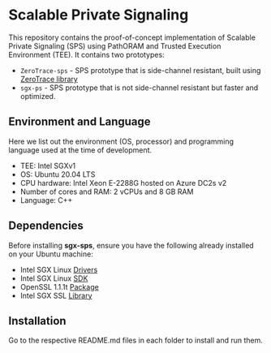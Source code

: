# Scalable Private Signaling

This repository contains the proof-of-concept implementation of Scalable Private Signaling (SPS) using PathORAM and Trusted Execution Environment (TEE).
It contains two prototypes: 
- `ZeroTrace-sps` - SPS prototype that is side-channel resistant, built using [ZeroTrace library](https://github.com/sshsshy/ZeroTrace/tree/master)
- `sgx-ps` - SPS prototype that is not side-channel resistant but faster and optimized.

## Environment and Language

Here we list out the environment (OS, processor) and programming language used at the time of development.

  - TEE: Intel SGXv1 
  - OS: Ubuntu 20.04 LTS
  - CPU hardware: Intel Xeon E-2288G hosted on Azure DC2s v2
  - Number of cores and RAM: 2 vCPUs and 8 GB RAM
  - Language: C++

## Dependencies

Before installing **sgx-sps**, ensure you have the following already installed on your Ubuntu machine:

  - Intel SGX Linux [Drivers](https://github.com/intel/linux-sgx-driver)
  - Intel SGX Linux [SDK](https://github.com/intel/linux-sgx)
  - OpenSSL 1.1.1t [Package](https://learnubuntu.com/install-openssl/)
  - Intel SGX SSL [Library](https://github.com/intel/intel-sgx-ssl)


## Installation

Go to the respective README.md files in each folder to install and run them.
